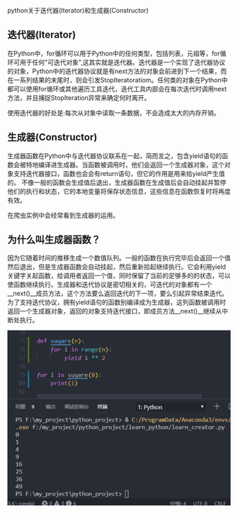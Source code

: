 python关于迭代器(Iterator)和生成器(Constructor)

## 迭代器(Iterator)
在Python中，for循环可以用于Python中的任何类型，包括列表，元祖等，for循环可用于任何"可迭代对象",这其实就是迭代器。迭代器是一个实现了迭代器协议的对象，Python中的迭代器协议就是有next方法的对象会前进到下一个结果，而在一系列结果的末尾时，则会引发StopIteratoratiom。任何类的对象在Python中都可以使用for循环或其他遍历工具迭代，迭代工具内部会在每次迭代时调用next方法，并且捕捉StopIteration异常来确定何时离开。

使用迭代器的好处是:每次从对象中读取一条数据，不会造成太大的内存开销。

## 生成器(Constructor)
生成器函数在Python中与迭代器协议联系在一起，简而言之，包含yield语句的函数会被特地编译进生成器。当函数被调用时，他们会返回一个生成器对象，这个对象支持迭代器接口，函数也会会有return语句，但它的作用是用来给yield产生值的。
不像一般的函数会生成值后退出，生成器函数在生成值后会自动挂起并暂停他们的执行和状态，它的本地变量将保存状态信息，这些信息在函数恢复时将再度有效。

在爬虫实例中会经常看到生成器的运用。

## 为什么叫生成器函数？
因为它随着时间的推移生成一个数值队列。一般的函数在执行完毕后会返回一个值然后退出，但是生成器函数会自动挂起，然后重新拾起继续执行。它会利用yield关键字关起函数，给调用者返回一个值，同时保留了当前的足够多的的状态，可以使函数继续执行。生成器和迭代协议是密切相关的，可迭代的对象都有一个__next()__成员方法，这个方法要么返回迭代的下一项，要么引起异常结束迭代。
为了支持迭代协议，拥有yield语句的函数别编译成为生成器，这列函数被调用时返回一个生成器对象，返回的对象支持迭代接口，即成员方法__next()__继续从中断处执行。

![img](../images/Iterator.jpg)
